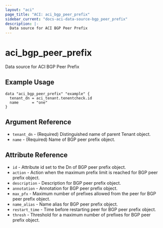 ```yaml
---
layout: "aci"
page_title: "ACI: aci_bgp_peer_prefix"
sidebar_current: "docs-aci-data-source-bgp_peer_prefix"
description: |-
  Data source for ACI BGP Peer Prefix
---
```


# aci_bgp_peer_prefix #
Data source for ACI BGP Peer Prefix

## Example Usage ##

```hcl
data "aci_bgp_peer_prefix" "example" {
  tenant_dn = aci_tenant.tenentcheck.id
  name      = "one"
}
```


## Argument Reference ##

* `tenant_dn` - (Required) Distinguished name of parent Tenant object.
* `name` - (Required) Name of BGP peer prefix object.



## Attribute Reference

* `id` - Attribute id set to the Dn of BGP peer prefix object.
* `action` - Action when the maximum prefix limit is reached for BGP peer prefix object.
* `description` - Description for BGP peer prefix object.
* `annotation` - Annotation for BGP peer prefix object.
* `max_pfx` - Maximum number of prefixes allowed from the peer for BGP peer prefix object.
* `name_alias` - Name alias for BGP peer prefix object.
* `restart_time` - Time before restarting peer for BGP peer prefix object.
* `thresh` - Threshold for a maximum number of prefixes for BGP peer prefix object.
